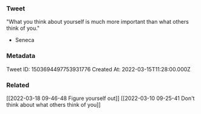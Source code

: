### Tweet
"What you think about yourself is much more important than what others think of you." 

- Seneca

### Metadata
Tweet ID: 1503694497753931776
Created At: 2022-03-15T11:28:00.000Z

### Related
[[2022-03-18 09-46-48 Figure yourself out]]
[[2022-03-10 09-25-41 Don't think about what others think of you]]

